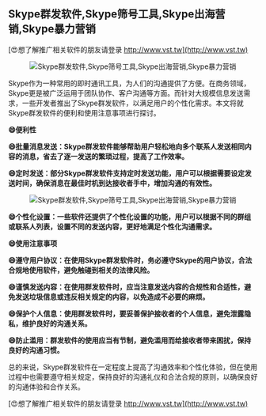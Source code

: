 ## **Skype群发软件,Skype筛号工具,Skype出海营销,Skype暴力营销**

[😍想了解推广相关软件的朋友请登录 http://www.vst.tw](http://www.vst.tw)

 <center><img src="https://vst.tw/MP4/tuiguang/png/8.png" alt="Skype群发软件,Skype筛号工具,Skype出海营销,Skype暴力营销"></center>

Skype作为一种常用的即时通讯工具，为人们的沟通提供了方便。在商务领域，Skype更是被广泛运用于团队协作、客户沟通等方面。而针对大规模信息发送需求，一些开发者推出了Skype群发软件，以满足用户的个性化需求。本文将就Skype群发软件的便利和使用注意事项进行探讨。

**😄便利性**

**😄批量消息发送：Skype群发软件能够帮助用户轻松地向多个联系人发送相同内容的消息，省去了逐一发送的繁琐过程，提高了工作效率。**

**😄定时发送：部分Skype群发软件支持定时发送功能，用户可以根据需要设定发送时间，确保消息在最佳时机到达接收者手中，增加沟通的有效性。**

 <center><img src="https://vst.tw/MP4/tuiguang/png/4.png" alt="Skype群发软件,Skype筛号工具,Skype出海营销,Skype暴力营销"></center>

**😄个性化设置：一些软件还提供了个性化设置的功能，用户可以根据不同的群组或联系人列表，设置不同的发送内容，更好地满足个性化沟通需求。**

**😄使用注意事项**

**😄遵守用户协议：在使用Skype群发软件时，务必遵守Skype的用户协议，合法合规地使用软件，避免触碰到相关的法律风险。**

**😄谨慎发送内容：在使用群发软件时，应当注意发送内容的合规性和合适性，避免发送垃圾信息或违反相关规定的内容，以免造成不必要的麻烦。**

**😄保护个人信息：使用群发软件时，要妥善保护接收者的个人信息，避免泄露隐私，维护良好的沟通关系。**

**😄防止滥用：群发软件的使用应当有节制，避免滥用而给接收者带来困扰，保持良好的沟通习惯。**

总的来说，Skype群发软件在一定程度上提高了沟通效率和个性化体验，但在使用过程中也需要遵守相关规定，保持良好的沟通礼仪和合法合规的原则，以确保良好的沟通体验和合作关系。

[😍想了解推广相关软件的朋友请登录 http://www.vst.tw](http://www.vst.tw)



